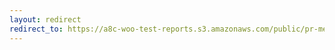 ```yaml
---
layout: redirect
redirect_to: https://a8c-woo-test-reports.s3.amazonaws.com/public/pr-merge/44876/api/index.html
---
```

